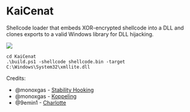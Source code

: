 # KaiCenat

Shellcode loader that embeds XOR-encrypted shellcode into a DLL and clones exports to a valid Windows library for DLL hijacking.

![](https://en.wikipedia.org/wiki/Kai_Cenat#/media/File:Kai_Cenat.png)

```
cd KaiCenat
.\build.ps1 -shellcode shellcode.bin -target C:\Windows\System32\xmllite.dll
```

Credits:
- @monoxgas - [Stability Hooking](https://gist.github.com/monoxgas/5027de10caad036c864efb32533202ec)
- @monoxgas - [Koppeling](https://github.com/monoxgas/Koppeling)
- @9emin1 - [Charlotte](https://github.com/9emin1/charlotte)